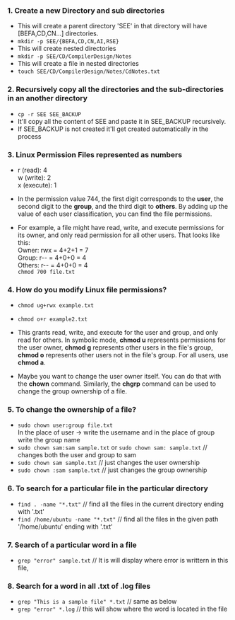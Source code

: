 ### 1. Create a new Directory and sub directories
- This will create a parent directory 'SEE' in that directory will have [BEFA,CD,CN...] directories.
- ```mkdir -p SEE/{BEFA,CD,CN,AI,RSE}``` <br>
- This will create nested directories 
- ```mkdir -p SEE/CD/CompilerDesign/Notes``` <br>
- This will create a file in nested directories
- ```touch SEE/CD/CompilerDesign/Notes/CdNotes.txt```

### 2. Recursively copy all the directories and the sub-directories in an another directory
- ```cp -r SEE SEE_BACKUP```
- It'll copy all the content of SEE and paste it in SEE_BACKUP recursively.
- If SEE_BACKUP is not created it'll get created automatically in the process

### 3. Linux Permission Files represented as numbers
- r (read): 4 <br>
w (write): 2 <br>
x (execute): 1 <br>

- In the permission value 744, the first digit corresponds to the <b>user</b>, the second digit to the <b>group</b>, 
and the third digit to <b>others</b>. By adding up the value of each user classification, you can find the 
file permissions.

- For example, a file might have read, write, and execute permissions for its owner, and only read 
permission for all other users. That looks like this: <br>
Owner: rwx = 4+2+1 = 7 <br>
Group: r-- = 4+0+0 = 4 <br>
Others: r-- = 4+0+0 = 4 <br>
```chmod 700 file.txt```

### 4. How do you modify Linux file permissions?
- ```chmod ug+rwx example.txt``` <br>
- ```chmod o+r example2.txt``` <br>
- This grants read, write, and execute for the user and group, and only read for others. In symbolic mode, 
<b>chmod u</b> represents permissions for the user owner, <b>chmod g</b> represents other users in the file's group, 
<b>chmod o</b> represents other users not in the file's group. For all users, use <b>chmod a</b>.

- Maybe you want to change the user owner itself. You can do that with the <b>chown</b> command. Similarly, the 
<b>chgrp</b> command can be used to change the group ownership of a file.

### 5. To change the ownership of a file?
-  ```sudo chown user:group file.txt``` <br>
 In the place of user -> write the username and in the place of group write the group name
-  ```sudo chown sam:sam sample.txt```  or  ```sudo chown sam: sample.txt``` // changes both the user and group to sam <br>
-  ```sudo chown sam sample.txt``` // just changes the user ownership <br>
-  ```sudo chown :sam sample.txt``` // just changes the group ownership <br>

### 6. To search for a particular file in the particular directory 
-  ```find . -name "*.txt"``` // find all the files in the current directory ending with '.txt' <br>
-  ```find /home/ubuntu -name "*.txt"``` // find all the files in the given path '/home/ubuntu' ending with '.txt'

### 7. Search of a particular word in a file
- ```grep "error" sample.txt``` // It is will display where error is writtern in this file, 

### 8. Search for a word in all .txt of .log files 
- ```grep "This is a sample file" *.txt``` // same as below <br>
- ```grep "error" *.log``` // this will show where the word is located in the file 

